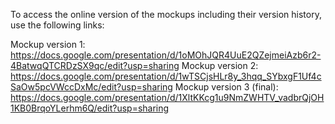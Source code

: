 To access the online version of the mockups including their version history, use the following links:

Mockup version 1: https://docs.google.com/presentation/d/1oMOhJQR4UuE2QZejmeiAzb6r2-4BatwqQTCRDzSX9qc/edit?usp=sharing
Mockup version 2: https://docs.google.com/presentation/d/1wTSCjsHLr8y_3hqq_SYbxgF1Uf4cSaOw5pcVWccDxMc/edit?usp=sharing
Mockup version 3 (final): https://docs.google.com/presentation/d/1XltKKcg1u9NmZWHTV_vadbrQjOH1KB0BrqoYLerhm6Q/edit?usp=sharing
